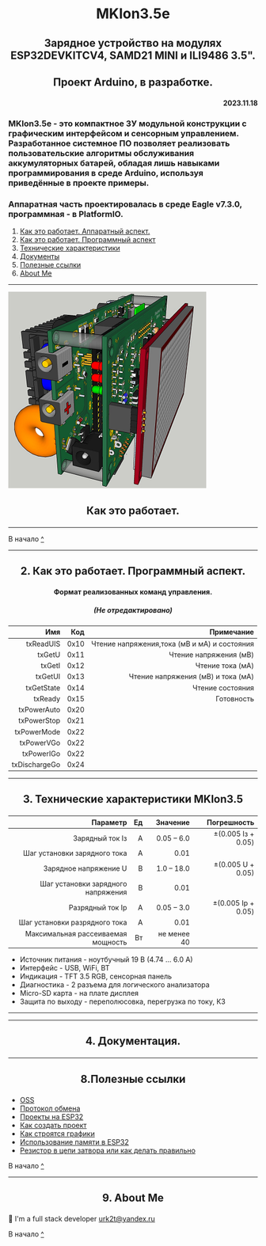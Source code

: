 # <p align="center"> MKlon3.5e
## <p align="center">Зарядное устройство на модулях ESP32DEVKITCV4, SAMD21 MINI и ILI9486 3.5".
## <p align="center">Проект Arduino, в разработке.
#### <p align="right">2023.11.18
### MKlon3.5e - это компактное ЗУ модульной конструкции с графическим интерфейсом и сенсорным управлением. Разработанное системное ПО позволяет реализовать пользовательские алгоритмы обслуживания аккумуляторных батарей, обладая лишь навыками программирования в среде Arduino, используя приведённые в проекте примеры. 

### Аппаратная часть проектировалась в среде Eagle v7.3.0, программная - в PlatformIO. 
<a name="menu"></a>
1. [Как это работает. Аппаратный аспект.](#hard)
2. [Как это работает. Программный аспект](#soft)
3. [Технические характеристики](#specifications)
4. [Документы](#docs)
5. [Полезные ссылки](#useful_links)
6. [About Me](#about)

***
![](https://github.com/olmoro/MKlon3.5v7/blob/main/documents/full/img/MKlon3.5full.png)

## <p align="center"> Как это работает.<a name="hard"></a>


***




В начало [^](#menu)
***
## <p align="center">2. Как это работает. Программный аспект.<a name="soft"></a>


#### <p align="center">Формат реализованных команд управления.
##### <p align="center">(Не отредактировано)
Имя | Код | Примечание
---------------------:|------:|-------:|
txReadUIS|0x10|Чтение напряжения,тока (мВ и мА) и состояния
txGetU|0x11|Чтение напряжения (мВ)|
txGetI|0x12|Чтение тока (мА)
txGetUI|0x13|Чтение напряжения (мВ) и тока (мА)
txGetState|0x14|Чтение состояния
txReady|0x15|Готовность
txPowerAuto|0x20|
txPowerStop|0x21|
txPowerMode|0x22|
txPowerVGo|0x22|
txPowerIGo|0x22|
txDischargeGo|0x24|


***
## <p align="center">3. Технические характеристики MKlon3.5<a name="specifications"></a>
 Параметр | Ед | Значение | Погрешность |
------------------------------------:|----:|------------:|----------------------:|
|Зарядный ток Iз|А|0.05 – 6.0|±(0.005 Iз + 0.05)|
|Шаг установки зарядного тока|А| 0.01|
|Зарядное напряжение U|В|1.0 – 18.0|±(0.005 U + 0.05)|
|Шаг установки зарядного напряжения|В|0.01|
|Разрядный ток Iр|А|0.05 – 3.0|±(0.005 Iр + 0.05)|
|Шаг установки разрядного тока|А| 0.01|
|Максимальная рассеиваемая мощность|Вт|не менее 40|

- Источник питания - ноутбучный 19 В (4.74 ... 6.0 А)
- Интерфейс - USB, WiFi, BT
- Индикация - TFT 3.5 RGB, сенсорная панель 
- Диагностика - 2 разъема для логического анализатора
- Micro-SD карта - на плате дисплея
- Защита по выходу - переполюсовка, перегрузка по току, КЗ

***




***
## <p align="center">4. Документация.<a name="docs"></a>





***
## <p align="center">8.Полезные ссылки<a name="useful_links"></a>
- [OSS](https://ru.wikipedia.org/wiki/%D0%9E%D1%82%D0%BA%D1%80%D1%8B%D1%82%D0%BE%D0%B5_%D0%BF%D1%80%D0%BE%D0%B3%D1%80%D0%B0%D0%BC%D0%BC%D0%BD%D0%BE%D0%B5_%D0%BE%D0%B1%D0%B5%D1%81%D0%BF%D0%B5%D1%87%D0%B5%D0%BD%D0%B8%D0%B5)
- [Протокол обмена](http://leoniv.diod.club/articles/wake/wake.html)
- [Проекты на ESP32](https://randomnerdtutorials.com/projects-esp32/)
- [Как создать проект](https://dzen.ru/media/kotyara12/sozdanie-platformio--espidf-proekta-i-nastroika-platformioini-6324c68fb3d4c87d20ee80a6)
- [Как строятся графики](https://www.chartjs.org/)
- [Использование памяти в ESP32](https://dzen.ru/media/kotyara12/ispolzovanie-pamiati-v-esp32-63294a246a97da509e279eab)
- [Резистор в цепи затвора или как делать правильно](https://habr.com/en/articles/451152/)


В начало [^](#menu)
***
## <p align="center">9. About Me<a name="about"></a>
🚀 I'm a full stack developer urk2t@yandex.ru

В начало [^](#menu)